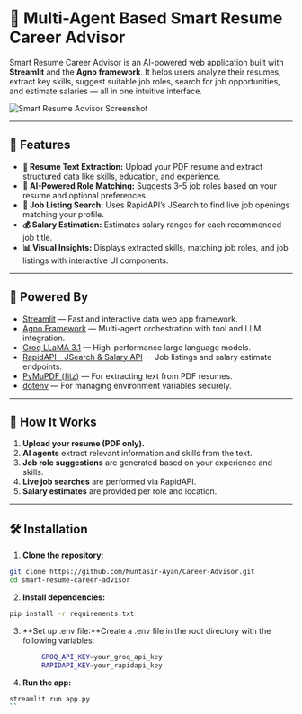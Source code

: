 # 🧠 Multi-Agent Based Smart Resume Career Advisor

Smart Resume Career Advisor is an AI-powered web application built with **Streamlit** and the **Agno framework**. It helps users analyze their resumes, extract key skills, suggest suitable job roles, search for job opportunities, and estimate salaries — all in one intuitive interface.

![Smart Resume Advisor Screenshot](https://via.placeholder.com/900x400.png?text=Smart+Resume+Career+Advisor+UI+Mockup)

---

## 🚀 Features

- **📄 Resume Text Extraction:** Upload your PDF resume and extract structured data like skills, education, and experience.
- **🎯 AI-Powered Role Matching:** Suggests 3–5 job roles based on your resume and optional preferences.
- **💼 Job Listing Search:** Uses RapidAPI’s JSearch to find live job openings matching your profile.
- **💰 Salary Estimation:** Estimates salary ranges for each recommended job title.
- **📊 Visual Insights:** Displays extracted skills, matching job roles, and job listings with interactive UI components.

---

## 🧠 Powered By

- [Streamlit](https://streamlit.io/) — Fast and interactive data web app framework.
- [Agno Framework](https://github.com/agnos-ai/agno) — Multi-agent orchestration with tool and LLM integration.
- [Groq LLaMA 3.1](https://groq.com) — High-performance large language models.
- [RapidAPI - JSearch & Salary API](https://rapidapi.com/) — Job listings and salary estimate endpoints.
- [PyMuPDF (fitz)](https://pymupdf.readthedocs.io/) — For extracting text from PDF resumes.
- [dotenv](https://pypi.org/project/python-dotenv/) — For managing environment variables securely.

---

## 🧪 How It Works

1. **Upload your resume (PDF only).**
2. **AI agents** extract relevant information and skills from the text.
3. **Job role suggestions** are generated based on your experience and skills.
4. **Live job searches** are performed via RapidAPI.
5. **Salary estimates** are provided per role and location.

---

## 🛠️ Installation

1. **Clone the repository:**

```bash
git clone https://github.com/Muntasir-Ayan/Career-Advisor.git
cd smart-resume-career-advisor
```
2. **Install dependencies:**
```bash
pip install -r requirements.txt
```
3. **Set up .env file:**Create a .env file in the root directory with the following variables:
```bash
        GROQ_API_KEY=your_groq_api_key
        RAPIDAPI_KEY=your_rapidapi_key
```
4. **Run the app:**
```bash
streamlit run app.py
``